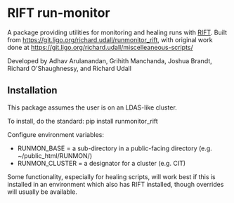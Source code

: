 # RIFT run-monitor

A package providing utilities for monitoring and healing runs with [RIFT](https://pypi.org/project/RIFT/). Built from https://git.ligo.org/richard.udall/runmonitor_rift, with original work done at https://git.ligo.org/richard.udall/miscelleaneous-scripts/

Developed by Adhav Arulanandan, Grihith Manchanda, Joshua Brandt, Richard O'Shaughnessy, and Richard Udall

## Installation
This package assumes the user is on an LDAS-like cluster.

To install, do the standard: pip install runmonitor\_rift

Configure environment variables:
* RUNMON\_BASE = a sub-directory in a public-facing directory (e.g. ~/public\_html/RUNMON/)
* RUNMON\_CLUSTER = a designator for a cluster (e.g. CIT)

Some functionality, especially for healing scripts, will work best if this is installed in an environment which also has RIFT installed, though overrides will usually be available.  

